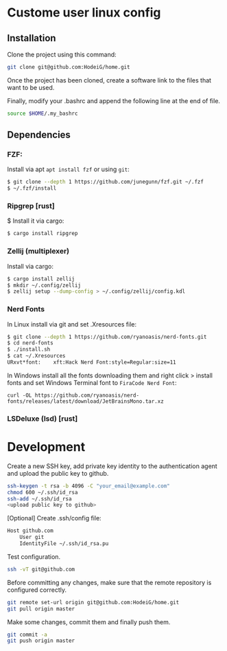 # Custome user linux config

## Installation

Clone the project using this command:
```sh
git clone git@github.com:HodeiG/home.git
```

Once the project has been cloned, create a software link to the files that want
to be used.

Finally, modify your .bashrc and append the following line at the end of file.

```sh
source $HOME/.my_bashrc
```

## Dependencies

### FZF:

Install via apt `apt install fzf` or using `git`:

```bash
$ git clone --depth 1 https://github.com/junegunn/fzf.git ~/.fzf
$ ~/.fzf/install
```

### Ripgrep [rust]

$ Install it via cargo:

```bash
$ cargo install ripgrep
```

### Zellij (multiplexer)

Install via cargo:

```bash
$ cargo install zellij
$ mkdir ~/.config/zellij
$ zellij setup --dump-config > ~/.config/zellij/config.kdl
```

### Nerd Fonts

In Linux install via git and set .Xresources file:

```bash
$ git clone --depth 1 https://github.com/ryanoasis/nerd-fonts.git
$ cd nerd-fonts
$ ./install.sh
$ cat ~/.Xresources
URxvt*font:    xft:Hack Nerd Font:style=Regular:size=11
```

In Windows install all the fonts downloading them and right click > install
fonts and set Windows Terminal font to `FiraCode Nerd Font`:

```
curl -OL https://github.com/ryanoasis/nerd-fonts/releases/latest/download/JetBrainsMono.tar.xz
```

### LSDeluxe (lsd) [rust]

# Development

Create a new SSH key, add private key identity to the authentication agent and
upload the public key to github.

```sh
ssh-keygen -t rsa -b 4096 -C "your_email@example.com"
chmod 600 ~/.ssh/id_rsa
ssh-add ~/.ssh/id_rsa
<upload public key to github>
```

[Optional] Create .ssh/config file:
```sh
Host github.com
    User git
    IdentityFile ~/.ssh/id_rsa.pu
```

Test configuration.
```sh
ssh -vT git@github.com
```

Before committing any changes, make sure that the remote repository is
configured correctly.

```sh
git remote set-url origin git@github.com:HodeiG/home.git
git pull origin master
```

Make some changes, commit them and finally push them.
```sh
git commit -a
git push origin master
```
